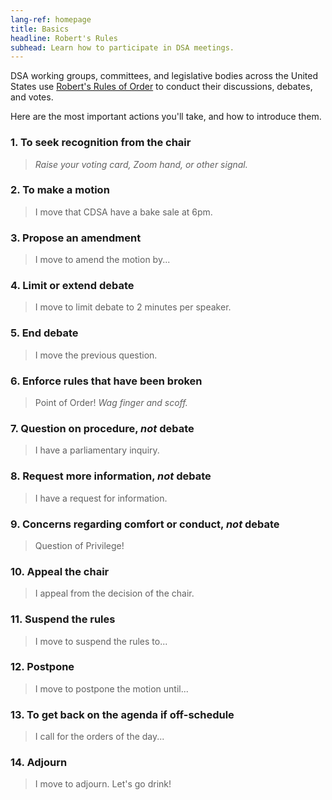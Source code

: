 ```yaml
---
lang-ref: homepage
title: Basics
headline: Robert's Rules
subhead: Learn how to participate in DSA meetings.
---
```


DSA working groups, committees, and legislative bodies across the United States use [Robert's Rules of Order](https://en.wikipedia.org/wiki/Robert's_Rules_of_Order) to conduct their discussions, debates, and votes. 

Here are the most important actions you'll take, and how to introduce them.

### 1. To seek recognition from the chair
> *Raise your voting card, Zoom hand, or other signal.*

### 2. To make a motion
> I move that CDSA have a bake sale at 6pm.

### 3. Propose an amendment
> I move to amend the motion by...

### 4. Limit or extend debate
> I move to limit debate to 2 minutes per speaker.

### 5. End debate
> I move the previous question.

### 6. Enforce rules that have been broken
> Point of Order! *Wag finger and scoff.*

### 7. Question on procedure, *not* debate
> I have a parliamentary inquiry.

### 8. Request more information, *not* debate
> I have a request for information.

### 9. Concerns regarding comfort or conduct, *not* debate
> Question of Privilege!

### 10. Appeal the chair
> I appeal from the decision of the chair.

### 11. Suspend the rules
> I move to suspend the rules to...

### 12. Postpone
> I move to postpone the motion until...

### 13. To get back on the agenda if off-schedule
> I call for the orders of the day...

### 14. Adjourn
> I move to adjourn. Let's go drink!
